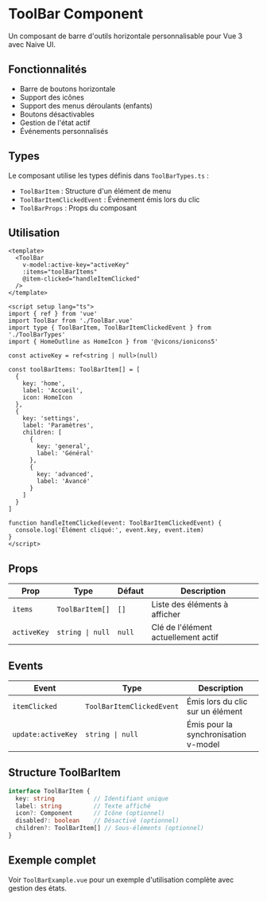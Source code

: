 # ToolBar Component

Un composant de barre d'outils horizontale personnalisable pour Vue 3 avec Naive UI.

## Fonctionnalités

- Barre de boutons horizontale
- Support des icônes
- Support des menus déroulants (enfants)
- Boutons désactivables
- Gestion de l'état actif
- Événements personnalisés

## Types

Le composant utilise les types définis dans `ToolBarTypes.ts` :

- `ToolBarItem` : Structure d'un élément de menu
- `ToolBarItemClickedEvent` : Événement émis lors du clic
- `ToolBarProps` : Props du composant

## Utilisation

```vue
<template>
  <ToolBar
    v-model:active-key="activeKey"
    :items="toolBarItems"
    @item-clicked="handleItemClicked"
  />
</template>

<script setup lang="ts">
import { ref } from 'vue'
import ToolBar from './ToolBar.vue'
import type { ToolBarItem, ToolBarItemClickedEvent } from './ToolBarTypes'
import { HomeOutline as HomeIcon } from '@vicons/ionicons5'

const activeKey = ref<string | null>(null)

const toolBarItems: ToolBarItem[] = [
  {
    key: 'home',
    label: 'Accueil',
    icon: HomeIcon
  },
  {
    key: 'settings',
    label: 'Paramètres',
    children: [
      {
        key: 'general',
        label: 'Général'
      },
      {
        key: 'advanced',
        label: 'Avancé'
      }
    ]
  }
]

function handleItemClicked(event: ToolBarItemClickedEvent) {
  console.log('Élément cliqué:', event.key, event.item)
}
</script>
```

## Props

| Prop | Type | Défaut | Description |
|------|------|---------|-------------|
| `items` | `ToolBarItem[]` | `[]` | Liste des éléments à afficher |
| `activeKey` | `string \| null` | `null` | Clé de l'élément actuellement actif |

## Events

| Event | Type | Description |
|-------|------|-------------|
| `itemClicked` | `ToolBarItemClickedEvent` | Émis lors du clic sur un élément |
| `update:activeKey` | `string \| null` | Émis pour la synchronisation v-model |

## Structure ToolBarItem

```typescript
interface ToolBarItem {
  key: string           // Identifiant unique
  label: string         // Texte affiché
  icon?: Component      // Icône (optionnel)
  disabled?: boolean    // Désactivé (optionnel)
  children?: ToolBarItem[] // Sous-éléments (optionnel)
}
```

## Exemple complet

Voir `ToolBarExample.vue` pour un exemple d'utilisation complète avec gestion des états.
